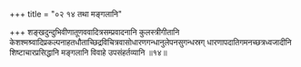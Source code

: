 +++
title = "०२ १४ तथा मङ्गलानि"

+++
शङ्खदुन्दुभिवीणातूणववादित्रसम्प्रवादनानि कुलस्त्रीगीतानि केशश्मश्र्वादिप्रकल्पनाहतधौताच्छिद्रविचित्रवासोधारणगन्धानुलेपनसुगन्धस्रग् धारणापदातिगमनच्छत्रध्वजादीनि शिष्टाचारप्रसिद्धानि मङ्गलानि विवाहे उपसंहर्तव्यानि ॥१४॥